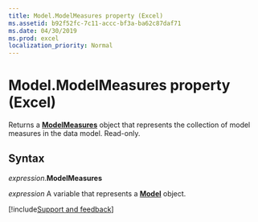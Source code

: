 ```yaml
---
title: Model.ModelMeasures property (Excel)
ms.assetid: b92f52fc-7c11-accc-bf3a-ba62c87daf71
ms.date: 04/30/2019
ms.prod: excel
localization_priority: Normal
---
```



# Model.ModelMeasures property (Excel)

Returns a **[ModelMeasures](Excel.modelmeasures.md)** object that represents the collection of model measures in the data model. Read-only.


## Syntax

_expression_.**ModelMeasures**

_expression_ A variable that represents a **[Model](Excel.Model.md)** object.




[!include[Support and feedback](~/includes/feedback-boilerplate.md)]